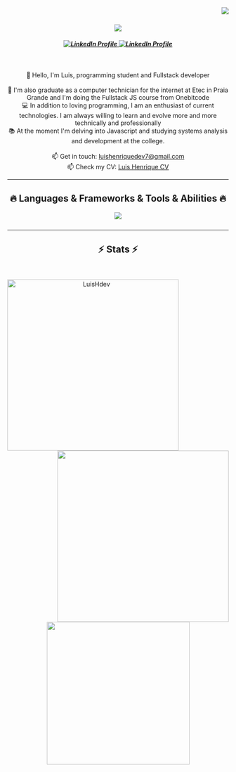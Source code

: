 <img align="right" src="https://visitor-badge.laobi.icu/badge?page_id=LuisHdev.LuisHdev">

<h1 align="center">
  <a href="https://git.io/typing-svg">
    <img src="https://readme-typing-svg.demolab.com?font=Fira+Code&pause=1000&color=15F71E&width=435&lines=Hello+world+I'm+Luis%2C+fullstack+dev!">
  </a>
</h1>

<h5 align="center">
  <p align="center">
  <a href="https://www.linkedin.com/in/luis-henrique-a5a086250/">
    <img href="https://www.linkedin.com/in/luis-henrique-a5a086250/" title="LinkedIn Profile" src="https://skillicons.dev/icons?i=linkedin, "  />
  </a>
  <a href="https://www.instagram.com/luishdev_/">
    <img href="https://www.instagram.com/luishdev_/" title="LinkedIn Profile" src="https://skillicons.dev/icons?i=instagram" />
  </a>
</p>
</h5>
<br>
<p align="center">
  👋 Hello, I'm Luis, programming student and Fullstack developer
  <br>
  <br>
  🔬 I'm also graduate as a computer technician for the internet at Etec in Praia Grande and I'm doing the Fullstack JS course from Onebitcode
  <br>
  💻 In addition to loving programming, I am an enthusiast of current technologies. I am always willing to learn and evolve more and more technically and professionally
  <br>
  📚 At the moment I'm delving into Javascript and studying systems analysis and development at the college.
  <br>
  <br>
  📫 Get in touch: <a href="mailto: luishenriquedev7@gmail.com">luishenriquedev7@gmail.com</a>
  <br>
  📫 Check my CV: <a href="https://curriculo-luis-henrique.netlify.app">Luis Henrique CV</a>
</p>

<hr>
<h2 align="center">🔥 Languages & Frameworks & Tools & Abilities 🔥</h2>
<h5 align="center">
  <p align="center">
  <a href="https://skillicons.dev">
    <img src="https://skillicons.dev/icons?i=html,css,js,bootstrap,sass,mysql,php" />
  </a>
</p>
</h5>
<hr>

<h2 align="center">⚡ Stats ⚡</h2>
<br>
<p align=center>
  <div align=center>
    <a href="https://github.com/denvercoder1/github-readme-streak-stats" title="Go to Source">
      <img align="left" width=390 src="https://github-readme-streak-stats.herokuapp.com/?user=LuisHdev&theme=react&border=61dafb&hide_border=true" alt="LuisHdev" />
    </a>
    <a href="https://github.com/anuraghazra/github-readme-stats" title="Go to Source">
      <img align="right" width=390 src="https://github-readme-stats.vercel.app/api?username=LuisHdev&show_icons=true&theme=react&border_color=61dafb&hide_border=true" />
    </a>
  </div>
  <br><br><br><br><br><br><br><br><br>
  <div align=center>
    <a href="https://github.com/anuraghazra/github-readme-stats">
      <img width=325 align="center" src="https://github-readme-stats.vercel.app/api/top-langs/?username=LuisHdev&hide=c%23,powershell,Mathematica,Ruby,Objective-C,Objective-C%2b%2b,Cuda&title_color=61dafb&text_color=ffffff&icon_color=61dafb&bg_color=20232a&langs_count=8&layout=compact&border_color=61dafb&hide_border=true" />
    </a>
  </div>
  <br>
</p>
